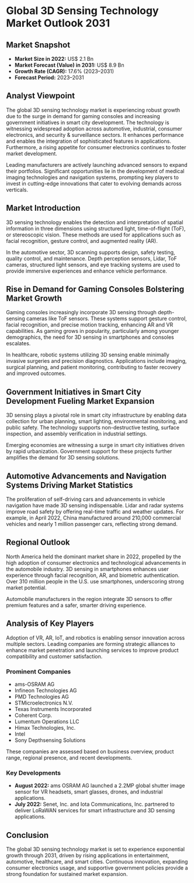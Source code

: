 # Global 3D Sensing Technology Market Outlook 2031

## Market Snapshot
- **Market Size in 2022:** US$ 2.1 Bn  
- **Market Forecast (Value) in 2031:** US$ 8.9 Bn  
- **Growth Rate (CAGR):** 17.6% (2023–2031)  
- **Forecast Period:** 2023–2031  

## Analyst Viewpoint

The global 3D sensing technology market is experiencing robust growth due to the surge in demand for gaming consoles and increasing government initiatives in smart city development. The technology is witnessing widespread adoption across automotive, industrial, consumer electronics, and security & surveillance sectors. It enhances performance and enables the integration of sophisticated features in applications. Furthermore, a rising appetite for consumer electronics continues to foster market development.

Leading manufacturers are actively launching advanced sensors to expand their portfolios. Significant opportunities lie in the development of medical imaging technologies and navigation systems, prompting key players to invest in cutting-edge innovations that cater to evolving demands across verticals.

## Market Introduction

3D sensing technology enables the detection and interpretation of spatial information in three dimensions using structured light, time-of-flight (ToF), or stereoscopic vision. These methods are used for applications such as facial recognition, gesture control, and augmented reality (AR).

In the automotive sector, 3D scanning supports design, safety testing, quality control, and maintenance. Depth perception sensors, Lidar, ToF cameras, structured light sensors, and eye tracking systems are used to provide immersive experiences and enhance vehicle performance.

## Rise in Demand for Gaming Consoles Bolstering Market Growth

Gaming consoles increasingly incorporate 3D sensing through depth-sensing cameras like ToF sensors. These systems support gesture control, facial recognition, and precise motion tracking, enhancing AR and VR capabilities. As gaming grows in popularity, particularly among younger demographics, the need for 3D sensing in smartphones and consoles escalates.

In healthcare, robotic systems utilizing 3D sensing enable minimally invasive surgeries and precision diagnostics. Applications include imaging, surgical planning, and patient monitoring, contributing to faster recovery and improved outcomes.

## Government Initiatives in Smart City Development Fueling Market Expansion

3D sensing plays a pivotal role in smart city infrastructure by enabling data collection for urban planning, smart lighting, environmental monitoring, and public safety. The technology supports non-destructive testing, surface inspection, and assembly verification in industrial settings.

Emerging economies are witnessing a surge in smart city initiatives driven by rapid urbanization. Government support for these projects further amplifies the demand for 3D sensing solutions.

## Automotive Advancements and Navigation Systems Driving Market Statistics

The proliferation of self-driving cars and advancements in vehicle navigation have made 3D sensing indispensable. Lidar and radar systems improve road safety by offering real-time traffic and weather updates. For example, in April 2022, China manufactured around 210,000 commercial vehicles and nearly 1 million passenger cars, reflecting strong demand.

## Regional Outlook

North America held the dominant market share in 2022, propelled by the high adoption of consumer electronics and technological advancements in the automobile industry. 3D sensing in smartphones enhances user experience through facial recognition, AR, and biometric authentication. Over 310 million people in the U.S. use smartphones, underscoring strong market potential.

Automobile manufacturers in the region integrate 3D sensors to offer premium features and a safer, smarter driving experience.

## Analysis of Key Players

Adoption of VR, AR, IoT, and robotics is enabling sensor innovation across multiple sectors. Leading companies are forming strategic alliances to enhance market penetration and launching services to improve product compatibility and customer satisfaction.

### Prominent Companies
- ams-OSRAM AG  
- Infineon Technologies AG  
- PMD Technologies AG  
- STMicroelectronics N.V.  
- Texas Instruments Incorporated  
- Coherent Corp.  
- Lumentum Operations LLC  
- Himax Technologies, Inc.  
- Intel  
- Sony Depthsensing Solutions  

These companies are assessed based on business overview, product range, regional presence, and recent developments.

### Key Developments
- **August 2022:** ams OSRAM AG launched a 2.2MP global shutter image sensor for VR headsets, smart glasses, drones, and industrial applications.  
- **July 2022:** Senet, Inc. and Iota Communications, Inc. partnered to deliver LoRaWAN services for smart infrastructure and 3D sensing applications.

## Conclusion

The global 3D sensing technology market is set to experience exponential growth through 2031, driven by rising applications in entertainment, automotive, healthcare, and smart cities. Continuous innovation, expanding consumer electronics usage, and supportive government policies provide a strong foundation for sustained market expansion.
